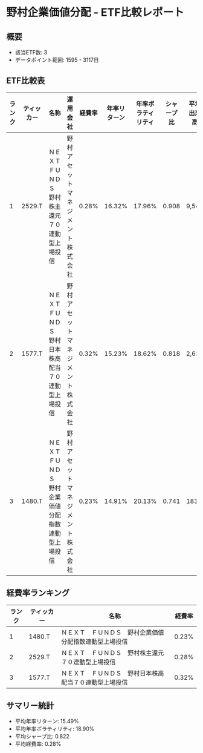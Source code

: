 # 野村企業価値分配 - ETF比較レポート

## 概要
- 該当ETF数: 3
- データポイント範囲: 1595 - 3117日

## ETF比較表
| ランク | ティッカー | 名称 | 運用会社 | 経費率 | 年率リターン | 年率ボラティリティ | シャープ比 | 平均出来高 |
| --- | --- | --- | --- | --- | --- | --- | --- | --- |
| 1 | 2529.T | ＮＥＸＴ　ＦＵＮＤＳ　野村株主還元７０連動型上場投信 | 野村アセットマネジメント株式会社 | 0.28% | 16.32% | 17.96% | 0.908 | 9,545 |
| 2 | 1577.T | ＮＥＸＴ　ＦＵＮＤＳ　野村日本株高配当７０連動型上場投信 | 野村アセットマネジメント株式会社 | 0.32% | 15.23% | 18.62% | 0.818 | 2,635 |
| 3 | 1480.T | ＮＥＸＴ　ＦＵＮＤＳ　野村企業価値分配指数連動型上場投信 | 野村アセットマネジメント株式会社 | 0.23% | 14.91% | 20.13% | 0.741 | 183 |

## 経費率ランキング
| ランク | ティッカー | 名称 | 経費率 |
| --- | --- | --- | --- |
| 1 | 1480.T | ＮＥＸＴ　ＦＵＮＤＳ　野村企業価値分配指数連動型上場投信 | 0.23% |
| 2 | 2529.T | ＮＥＸＴ　ＦＵＮＤＳ　野村株主還元７０連動型上場投信 | 0.28% |
| 3 | 1577.T | ＮＥＸＴ　ＦＵＮＤＳ　野村日本株高配当７０連動型上場投信 | 0.32% |

## サマリー統計
- 平均年率リターン: 15.49%
- 平均年率ボラティリティ: 18.90%
- 平均シャープ比: 0.822
- 平均経費率: 0.28%
